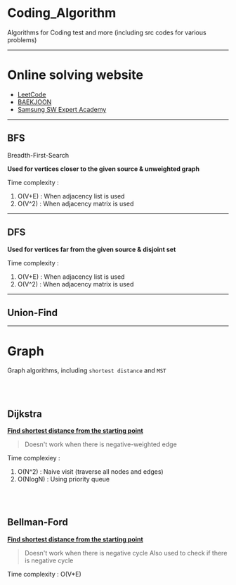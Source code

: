 # Coding_Algorithm
 Algorithms for Coding test and more (including src codes for various problems)

---

# Online solving website
- [LeetCode](https://leetcode.com/)
- [BAEKJOON](https://www.acmicpc.net/)
- [Samsung SW Expert Academy](https://swexpertacademy.com/main/main.do)

---

## BFS

Breadth-First-Search

**Used for vertices closer to the given source & unweighted graph**

Time complexity : 
 1. O(V+E) : When adjacency list is used
 2. O(V^2) : When adjacency matrix is used


---

## DFS

**Used for vertices far from the given source & disjoint set**

Time complexity : 
 1. O(V+E) : When adjacency list is used
 2. O(V^2) : When adjacency matrix is used



---

## Union-Find

---

# Graph

Graph algorithms, including `shortest distance` and `MST`

<br><br/>

## Dijkstra 

**[Find shortest distance from the starting point](https://yabmoons.tistory.com/364)**
> Doesn't work when there is negative-weighted edge

Time complexiey : 
 1. O(N^2) : Naive visit (traverse all nodes and edges)
 2. O(NlogN) : Using priority queue

<br><br/>

## Bellman-Ford 

**[Find shortest distance from the starting point]()**
> Doesn't work when there is negative cycle
> Also used to check if there is negative cycle

Time complexity : O(V\*E)

<br></br>

## 

